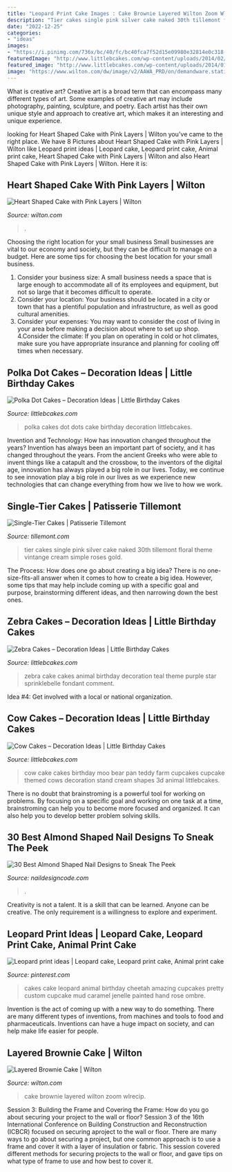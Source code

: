 ```yaml
---
title: "Leopard Print Cake Images : Cake Brownie Layered Wilton Zoom Wlrecip"
description: "Tier cakes single pink silver cake naked 30th tillemont floral theme vintange cream simple roses gold"
date: "2022-12-25"
categories:
- "ideas"
images:
- "https://i.pinimg.com/736x/bc/40/fc/bc40fca7f52d15e09980e32814e0c318--leopard-print-cakes-leopard-cake.jpg"
featuredImage: "http://www.littlebcakes.com/wp-content/uploads/2014/02/Polka-Dots-Cakes.jpg"
featured_image: "http://www.littlebcakes.com/wp-content/uploads/2014/01/Zebra-Cake-Pictures.jpg"
image: "https://www.wilton.com/dw/image/v2/AAWA_PRD/on/demandware.static/-/Sites-wilton-project-master/default/dwae419fc1/images/project/WLRECIP-8563/layered-brownie-cake-recipe_2.jpg?sw=1440&amp;sh=750&amp;sm=fit"
---
```



What is creative art?
Creative art is a broad term that can encompass many different types of art. Some examples of creative art may include photography, painting, sculpture, and poetry. Each artist has their own unique style and approach to creative art, which makes it an interesting and unique experience.

	

		
looking for Heart Shaped Cake with Pink Layers | Wilton you've came to the right place. We have 8 Pictures about Heart Shaped Cake with Pink Layers | Wilton like Leopard print ideas | Leopard cake, Leopard print cake, Animal print cake, Heart Shaped Cake with Pink Layers | Wilton and also Heart Shaped Cake with Pink Layers | Wilton. Here it is:
		
    
## Heart Shaped Cake With Pink Layers | Wilton

<img loading=lazy src="https://www.wilton.com/dw/image/v2/AAWA_PRD/on/demandware.static/-/Sites-wilton-project-master/default/dw941243e5/images/project/WLPROJ-9107/HeEaLaFe_42691.jpg?sw=1440&amp;sh=750&amp;sm=fit" onerror="this.onerror=null;this.src='https://tse3.mm.bing.net/th?id=OIP.NQXxpDyaDDeD3zatPSuA0QHaHa&amp;pid=15.1';" alt="Heart Shaped Cake with Pink Layers | Wilton">

_Source: wilton.com_

>. 

	

Choosing the right location for your small business
Small businesses are vital to our economy and society, but they can be difficult to manage on a budget. Here are some tips for choosing the best location for your small business. 
1. Consider your business size: A small business needs a space that is large enough to accommodate all of its employees and equipment, but not so large that it becomes difficult to operate. 
2. Consider your location: Your business should be located in a city or town that has a plentiful population and infrastructure, as well as good cultural amenities. 
3. Consider your expenses: You may want to consider the cost of living in your area before making a decision about where to set up shop. 
4.Consider the climate: If you plan on operating in cold or hot climates, make sure you have appropriate insurance and planning for cooling off times when necessary.

    
## Polka Dot Cakes – Decoration Ideas | Little Birthday Cakes

<img loading=lazy src="http://www.littlebcakes.com/wp-content/uploads/2014/02/Polka-Dots-Cakes.jpg" onerror="this.onerror=null;this.src='https://tse4.mm.bing.net/th?id=OIP.qLi4IfKhITIlYTVXk79mFwHaJ4&amp;pid=15.1';" alt="Polka Dot Cakes – Decoration Ideas | Little Birthday Cakes">

_Source: littlebcakes.com_

>polka cakes dot dots cake birthday decoration littlebcakes. 

	

Invention and Technology: How has innovation changed throughout the years?
Invention has always been an important part of society, and it has changed throughout the years. From the ancient Greeks who were able to invent things like a catapult and the crossbow, to the inventors of the digital age, innovation has always played a big role in our lives. Today, we continue to see innovation play a big role in our lives as we experience new technologies that can change everything from how we live to how we work.

    
## Single-Tier Cakes | Patisserie Tillemont

<img loading=lazy src="https://www.tillemont.com/wp-content/uploads/photo-gallery-plugin/photo-gallery/import/single_tier_cakes-pink_silver_30-6.jpg" onerror="this.onerror=null;this.src='https://tse2.mm.bing.net/th?id=OIP.Girdax7WBXt-4eKXQtopzAAAAA&amp;pid=15.1';" alt="Single-Tier Cakes | Patisserie Tillemont">

_Source: tillemont.com_

>tier cakes single pink silver cake naked 30th tillemont floral theme vintange cream simple roses gold. 

	

The Process: How does one go about creating a big idea?
There is no one-size-fits-all answer when it comes to how to create a big idea. However, some tips that may help include coming up with a specific goal and purpose, brainstorming different ideas, and then narrowing down the best ones.

    
## Zebra Cakes – Decoration Ideas | Little Birthday Cakes

<img loading=lazy src="http://www.littlebcakes.com/wp-content/uploads/2014/01/Zebra-Cake-Pictures.jpg" onerror="this.onerror=null;this.src='https://tse4.mm.bing.net/th?id=OIP.Amx5WXNzzEtwMSk6dkhg8AHaJ4&amp;pid=15.1';" alt="Zebra Cakes – Decoration Ideas | Little Birthday Cakes">

_Source: littlebcakes.com_

>zebra cake cakes animal birthday decoration teal theme purple star sprinklebelle fondant comment. 

	

Idea #4: Get involved with a local or national organization.
 

    
## Cow Cakes – Decoration Ideas | Little Birthday Cakes

<img loading=lazy src="http://www.littlebcakes.com/wp-content/uploads/2014/01/Cow-Cakes.jpg" onerror="this.onerror=null;this.src='https://tse2.mm.bing.net/th?id=OIP.Co36Dedvm41VHW_0Jnuv4gHaJ4&amp;pid=15.1';" alt="Cow Cakes – Decoration Ideas | Little Birthday Cakes">

_Source: littlebcakes.com_

>cow cake cakes birthday moo bear pan teddy farm cupcakes cupcake themed cows decoration stand cream shapes 3d animal littlebcakes. 

	

There is no doubt that brainstroming is a powerful tool for working on problems. By focusing on a specific goal and working on one task at a time, brainstroming can help you to become more focused and organized. It can also help you to develop better problem solving skills.

    
## 30 Best Almond Shaped Nail Designs To Sneak The Peek

<img loading=lazy src="https://naildesigncode.com/wp-content/uploads/2017/04/10-3.jpg" onerror="this.onerror=null;this.src='https://tse4.mm.bing.net/th?id=OIP.olrlYrXh2PAYbUZr2uU7RwHaIU&amp;pid=15.1';" alt="30 Best Almond Shaped Nail Designs to Sneak The Peek">

_Source: naildesigncode.com_

>. 

	

Creativity is not a talent. It is a skill that can be learned. Anyone can be creative. The only requirement is a willingness to explore and experiment.

    
## Leopard Print Ideas | Leopard Cake, Leopard Print Cake, Animal Print Cake

<img loading=lazy src="https://i.pinimg.com/736x/bc/40/fc/bc40fca7f52d15e09980e32814e0c318--leopard-print-cakes-leopard-cake.jpg" onerror="this.onerror=null;this.src='https://tse3.mm.bing.net/th?id=OIP.ZBYqWRl9oGc1Hl4fyRXE1wDhEs&amp;pid=15.1';" alt="Leopard print ideas | Leopard cake, Leopard print cake, Animal print cake">

_Source: pinterest.com_

>cakes cake leopard animal birthday cheetah amazing cupcakes pretty custom cupcake mud caramel jenelle painted hand rose ombre. 

	

Invention is the act of coming up with a new way to do something. There are many different types of inventions, from machines and tools to food and pharmaceuticals. Inventions can have a huge impact on society, and can help make life easier for people.

    
## Layered Brownie Cake | Wilton

<img loading=lazy src="https://www.wilton.com/dw/image/v2/AAWA_PRD/on/demandware.static/-/Sites-wilton-project-master/default/dwae419fc1/images/project/WLRECIP-8563/layered-brownie-cake-recipe_2.jpg?sw=1440&amp;sh=750&amp;sm=fit" onerror="this.onerror=null;this.src='https://tse2.mm.bing.net/th?id=OIP.sOwfnhkQ_luMBIKyD6y-5wHaHa&amp;pid=15.1';" alt="Layered Brownie Cake | Wilton">

_Source: wilton.com_

>cake brownie layered wilton zoom wlrecip. 

	

Session 3: Building the Frame and Covering the Frame: How do you go about securing your project to the wall or floor?
Session 3 of the 16th International Conference on Building Construction and Reconstruction (ICBCR) focused on securing aproject to the wall or floor. There are many ways to go about securing a project, but one common approach is to use a frame and cover it with a layer of insulation or fabric. This session covered different methods for securing projects to the wall or floor, and gave tips on what type of frame to use and how best to cover it.

